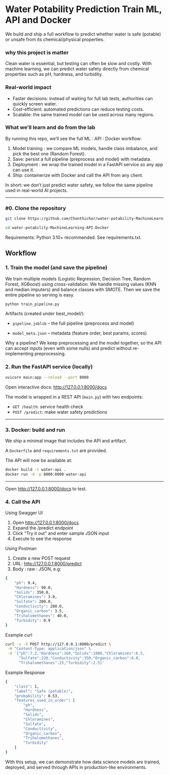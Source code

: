# Water Potability Prediction Train ML, API and Docker

We build and ship a full workflow to predict whether water is safe (potable) or unsafe from its chemical/physical properties.
###  why this project is matter

Clean water is essential, but testing can often be slow and costly. With machine learning, we can predict water safety directly from chemical properties such as pH, hardness, and turbidity.

###  Real-world impact
- Faster decisions: instead of waiting for full lab tests, authorities can quickly screen water.
- Cost-efficient: automated predictions can reduce testing costs.
- Scalable: the same trained model can be used across many regions.


### What we’ll learn and do from the lab

By running this repo, we’ll see the full ML : API : Docker workflow:
1) Model training : we compare ML models, handle class imbalance, and pick the best one (Random Forest).
2) Save: persist a full pipeline (preprocess and model) with metadata.
3) Deployment : we wrap the trained model in a FastAPI service so any app can use it.
4) Ship: containerize with Docker and call the API from any client.

In short: we don’t just predict water safety, we follow the same pipeline used in real-world AI projects.

---

### #0. Clone the repository
```bash
git clone https://github.com/Chonthichar/water-potability-MachineLearning-API-Docker.git
```
```bash
cd water-potability-MachineLearning-API-Docker
```

Requirements: Python 3.10+ recommended. See requirements.txt.

## Workflow

### 1. Train the model (and save the pipeline)


We train multiple models (Logistic Regression, Decision Tree, Random Forest, XGBoost) using cross-validation. We handle missing values (KNN and median imputers) and balance classes with SMOTE. Then we save the entire pipeline so serving is easy.
```bash
python train_pipeline.py
```
Artifacts (created under best_model/):

- `pipeline.joblib` – the full pipeline (preprocess and model)

- `model_meta.json` – metadata (feature order, best params, scores)

Why a pipeline? We keep preprocessing and the model together, so the API can accept inputs (even with some nulls) and predict without re-implementing preprocessing.

### 2. Run the FastAPI service (locally)
```bash
uvicorn main:app --reload --port 8000
```

Open interactive docs: http://127.0.0.1:8000/docs

The model is wrapped in a REST API (`main.py`) with two endpoints:
- `GET /health`: service health check
- `POST /predict`: make water safety predictions


---

### 3. Docker: build and run
We ship a minimal image that includes the API and artifact.

A `Dockerfile` and `requirements.txt` are provided.

The API will now be available at:

```bash
docker build -t water-api .
docker run -d -p 8000:8000 water-api
```
---

Open http://127.0.0.1:8000/docs
to test.
### 4. Call the API
Using Swagger UI

1. Open http://127.0.0.1:8000/docs
2. Expand the /predict endpoint 
3. Click "Try it out" and enter sample JSON input 
4. Execute to see the response

Using Postman

1. Create a new POST request 
2. URL: http://127.0.0.1:8000/predict
3. Body : raw : JSON, e.g:

```bash
{
    "ph": 9.4,
    "Hardness": 90.0,
    "Solids": 350.0,
    "Chloramines": 3.0,
    "Sulfate": 200.0,
    "Conductivity": 280.0,
    "Organic_carbon": 3.5,
    "Trihalomethanes": 40.0,
    "Turbidity": 0.9
}

```
Example curl

```bash
curl -s -X POST http://127.0.0.1:8000/predict \
 -H "Content-Type: application/json" \
 -d '{"ph":7.2,"Hardness":160,"Solids":1800,"Chloramines":6.5,
      "Sulfate":220,"Conductivity":350,"Organic_carbon":6.0,
      "Trihalomethanes":25,"Turbidity":2.5}'
```
Example Response

```bash
{
    "class": 1,
    "label": "Safe (potable)",
    "probability": 0.53,
    "features_used_in_order": [
        "ph",
        "Hardness",
        "Solids",
        "Chloramines",
        "Sulfate",
        "Conductivity",
        "Organic_carbon",
        "Trihalomethanes",
        "Turbidity"
    ]
}
```

With this setup, we can demonstrate how data science models are trained, deployed, and served through APIs in production-like environments.
